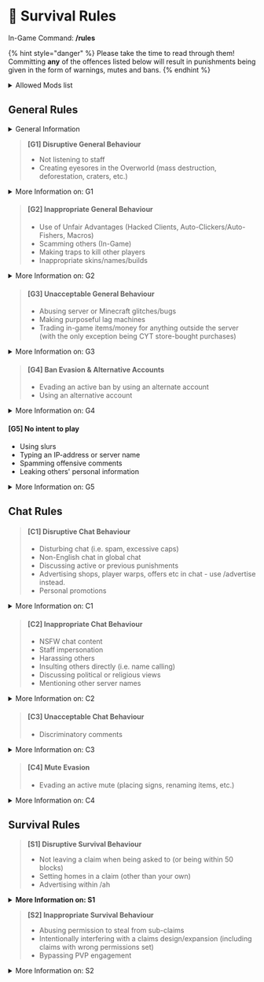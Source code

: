 # 📖 Survival Rules

In-Game Command: **/rules**

{% hint style="danger" %}
Please take the time to read through them! Committing **any** of the offences listed below will result in punishments being given in the form of warnings, mutes and bans.
{% endhint %}

<details>

<summary>Allowed Mods list</summary>

This list states the **only** allowed mods on CYT:&#x20;

* **Inventory/Mouse Tweaks Mods**
* **Schematica** _(without Printer)_
* **Mini-maps** _(without Radar/Cave finder)_
* **All Badlion and Lunar Client Features**
* **Aesthetic Mods** _(Shaders, Texturepacks, Full bright)_
* **Keybind Macros** _(For welcome messages, common help responses, and promotions only)_

</details>

## General Rules

<details>

<summary>General Information</summary>

**You are responsible for your own account**\
Regardless of who does the action on your account, you are liable for the damages and consequences.

**If you have an issue with a ruling**\
Please make an appeal and/or staff report if you feel you were unjustly punished. Manager and above will have the final say in all matters.

**Player error items will not be refunded**\
Staff will do their best to return or replace items lost from game glitches, bugs and rollbacks.

</details>

> **\[G1] Disruptive General Behaviour**
>
> * Not listening to staff
> * Creating eyesores in the Overworld (mass destruction, deforestation, craters, etc.)

<details>

<summary>More Information on: G1</summary>

#### Not listening to Staff

Players must, at all times, listen to the directions of Staff and can take it up with Management by opening a ticket, if directions are found unfair.

#### Creating eyesores in the Overworld

This includes

* Lava casts
* Cobble monsters
* Mass fires
* Large craters in the map
* Mass destruction of terrain

This does not apply to resource worlds.

</details>

> #### \[G2] Inappropriate General Behaviour
>
> * Use of Unfair Advantages (Hacked Clients, Auto-Clickers/Auto-Fishers, Macros)
> * Scamming others (In-Game)
> * Making traps to kill other players
> * Inappropriate skins/names/builds

<details>

<summary>More Information on: G2</summary>

#### Unfair Advantages (Hacks)

This includes

* Autoclickers
* Taping down mouse or keyboard
* X-ray
* Baritone
* Fly hacks
* Killaura etc.

Please refer to the [Allowed Mods](survival-rules.md#allowed-mods-list) list for more information, and if your mod isn't included, ask a staff member.

#### Scamming others (In-game)

This includes

* Making false sales
* Not paying for purchases
* Not holding up a part of an agreement

#### Making traps

This includes

* Anything used to capture a player/property
* Making Bedrock players lag out
* Trapping players in builds/redstone contraptions

#### Inappropriate skins/names/builds

This includes

* NSFW skins, skins showing genitals
* Controversial skins, Hitler/Nazi skins
* Skins with blackface/other racist remarks
* Racist or controversial usernames/nicknames
* NSFW/racist/controversial builds

</details>

> #### \[G3] Unacceptable General Behaviour
>
> * Abusing server or Minecraft glitches/bugs
> * Making purposeful lag machines
> * Trading in-game items/money for anything outside the server (with the only exception being CYT store-bought purchases)

<details>

<summary>More Information on: G3</summary>

#### Abusing server or Minecraft glitches/bugs

This includes

* Finding a bug/glitch and not reporting it to staff for your or others' personal gain
* Bypassing the AFK timer/collection system
* Bypassing /pvp

#### Making purposeful lag machines

This includes

* Building systems/machines with the intention to lag out the server, like flying machines
* Rebuilding laggy systems when previously having been told by staff not to

#### Trading in-game items/money for anything outside the server _(with the only exception being CYT store-bought purchases)_

This includes

* Directly paying others real money for in-game items/money

</details>

> #### \[G4] Ban Evasion & Alternative Accounts
>
> * Evading an active ban by using an alternate account
> * Using an alternative account

<details>

<summary>More Information on: G4</summary>

#### Ban Evasion

Despite alt accounts already not being allowed, using an alt specifically to evade an active ban will result in a more severe punishment.

</details>

#### \[G5] No intent to play

* Using slurs
* Typing an IP-address or server name
* Spamming offensive comments
* Leaking others' personal information

<details>

<summary>More Information on: G5</summary>

#### Using slurs

This includes

* Words such as the n-word or any words with similar intent behind it, targeting minorities or discriminated groups

#### Typing an IP-address or server name

This includes

* Posting any IP-address
* Posting a server address that isn't CYT's
* Advertising Discord servers that aren't CYT-related

#### Spamming offensive comments

This includes

* Repeatedly posting offensive comments
* Writing it in other places such as signs, books, with blocks or by renaming items

#### Leaking others' personal information

This includes

* Leaking private/sensitive information of another person, such as their age, real name, IP-address, location, etc.

</details>

## Chat Rules

> #### \[C1] Disruptive Chat Behaviour
>
> * Disturbing chat (i.e. spam, excessive caps)
> * Non-English chat in global chat
> * Discussing active or previous punishments
> * Advertising shops, player warps, offers etc in chat - use /advertise instead.
> * Personal promotions

<details>

<summary>More Information on: C1</summary>

#### **Disturbing chat **_**(i.e. spam, excessive caps)**_

This includes

* Frequently repeating messages
* Flooding chat
* Countdowns
* Excessive caps
* Excessive swearing
* Constantly begging people for items
* Spacing out letters
* Randomised messages
* Different fonts

#### Non-English chat in global chat

This includes

* Longer phrases
* Multiple messages with different words

#### Discussing active or previous punishments

This includes

* Personal punishments
* Other players' punishments

#### Advertising more than once every 30 minutes

This includes

* One player advertising multiple things
* Multiple players advertising one thing, like a town or PW

#### Personal promotions

This includes

* Promotions of Social Media
* Other platforms that aren't CYT-related

</details>

> #### \[C2] Inappropriate Chat Behaviour
>
> * NSFW chat content
> * Staff impersonation
> * Harassing others
> * Insulting others directly (i.e. name calling)
> * Discussing political or religious views
> * Mentioning other server names

<details>

<summary>More Information on: C2</summary>

#### NSFW chat content

This includes

* Making sexual/erotic jokes or comments
* Drug-related content
* Gore

#### Staff impersonation

This includes

* Claiming to be a specific staff member
* Claiming to be staff in general _(i.e. "I'm a mod")_

#### Harassing others

This includes

* Bullying others
* Continuously messaging others when being asked to stop
* Constantly stalking/following others

#### Insulting others directly (i.e. name calling)

This includes

* Name calling
* Cursing at others
* Making rude remarks at others

#### Discussing political or religious views

This includes

* Discussing who to vote for
* Shaming religions
* Discussing how one religion is better
* Quoting politicians or religious texts

</details>

> #### \[C3] Unacceptable Chat Behaviour
>
> * Discriminatory comments

<details>

<summary>More Information on: C3</summary>

#### Discriminatory comments

This includes

* Showing an unfair or prejudicial distinction between different categories of people or things, especially on the grounds of race, age, or sex
* Making an insinuation or allegation about someone that is likely to insult them or damage their reputation

</details>

> #### \[C4] Mute Evasion
>
> * Evading an active mute (placing signs, renaming items, etc.)

<details>

<summary>More Information on: C4</summary>

#### Mute Evasion

This includes

* Using items to communicate, such as signs, books, blocks and renaming items

</details>

## Survival Rules

> **\[S1] Disruptive Survival Behaviour**
>
> * Not leaving a claim when being asked to (or being within 50 blocks)
> * Setting homes in a claim (other than your own)
> * Advertising within /ah

<details>

<summary><strong>More Information on: S1</strong></summary>

**Not leaving a claim when being asked to (or being within 50 blocks)**

This includes

* Staying in a claim whilst being asked to leave
* Being banned from a claim and staying within 50 blocks of it

#### Setting homes in a claim (other than your own)

This includes

* Setting a home in a claim without permission
* Not removing the home after the permission has been retracted

#### Advertising within /ah

This includes

* Selling items renamed as the name of a shop
* Selling items renamed to advertise a service/shop

</details>

> **\[S2] Inappropriate Survival Behaviour**
>
> * Abusing permission to steal from sub-claims
> * Intentionally interfering with a claims design/expansion (including claims with wrong permissions set)
> * Bypassing PVP engagement

<details>

<summary>More Information on: S2</summary>

**Abusing permission to steal from sub-claims**

This includes

*

**Intentionally interfering with a claims design/expansion**

This includes

* Getting someone to trust you in a claim with intent to grief
* Purposefully destroying the outskirts of a claim via griefing, building walls around the claim, TNT cannons, or lava and water pyramids

</details>
